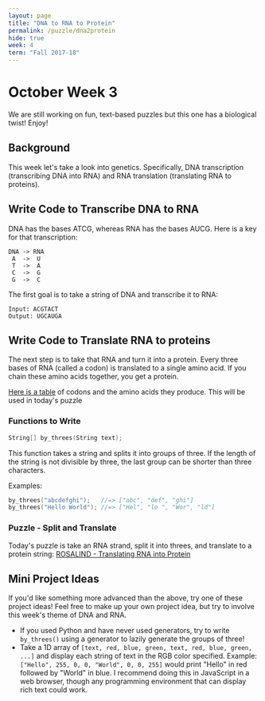```yaml
---
layout: page
title: "DNA to RNA to Protein"
permalink: /puzzle/dna2protein
hide: true
week: 4
term: "Fall 2017-18"
---
```

# October Week 3
We are still working on fun, text-based puzzles but this one has a biological twist! Enjoy!

## Background
This week let's take a look into genetics. Specifically, DNA transcription (transcribing DNA into RNA) and RNA translation (translating RNA to proteins).

## Write Code to Transcribe DNA to RNA
DNA has the bases ATCG, whereas RNA has the bases AUCG. Here is a key for that transcription:

```
DNA -> RNA
 A  ->  U
 T  ->  A
 C  ->  G
 G  ->  C
```

The first goal is to take a string of DNA and transcribe it to RNA:

```
Input: ACGTACT
Output: UGCAUGA
```

## Write Code to Translate RNA to proteins
The next step is to take that RNA and turn it into a protein. Every three bases of RNA (called a codon) is translated to a single amino acid. If you chain these amino acids together, you get a protein.

[Here is a table](http://rosalind.info/glossary/rna-codon-table/) of codons and the amino acids they produce. This will be used in today's puzzle

### Functions to Write

```c++
String[] by_threes(String text);
```
This function takes a string and splits it into groups of three. If the length of the string is not divisible by three, the last group can be shorter than three characters.

Examples:

```c++
by_threes("abcdefghi");   //=> ["abc", "def", "ghi"]
by_threes("Hello World"); //=> ["Hel", "lo ", "Wor", "ld"]
```

### Puzzle - Split and Translate

Today's puzzle is take an RNA strand, split it into threes, and translate to a protein string: [ROSALIND - Translating RNA into Protein](http://rosalind.info/problems/prot/)

## Mini Project Ideas

If you'd like something more advanced than the above, try one of these project ideas! Feel free to make up your own project idea, but try to involve this week's theme of DNA and RNA.

* If you used Python and have never used generators, try to write `by_threes()` using a generator to lazily generate the groups of three!
* Take a 1D array of `[text, red, blue, green, text, red, blue, green, ...]` and display each string of text in the RGB color specified. Example: `["Hello", 255, 0, 0, "World", 0, 0, 255]` would print "Hello" in red followed by "World" in blue. I recommend doing this in JavaScript in a web browser, though any programming environment that can display rich text could work.
